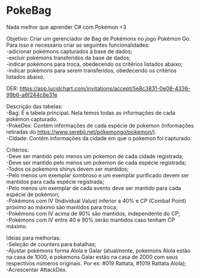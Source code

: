 # PokeBag
Nada melhor que aprender C# com Pokémon &lt;3

Objetivo: Criar um gerenciador de Bag de Pokémons no jogo Pokémon Go. Para isso é necessário criar as seguintes funcionalidades:\
-adicionar pokémons capturados à base de dados;\
-excluir pokémons transferidos da base de dados;\
-indicar pokémons para troca, obedecendo os critérios listados abaixo;\
-indicar pokémons para serem transferidos, obedecendo os critérios listados abaixo.

DER: https://app.lucidchart.com/invitations/accept/5e8c3831-0e08-4336-99b6-a6f244c8e31e

Descrição das tabelas:\
-Bag: É a tabela principal. Nela temos todas as informações de cada pokémon capturado.\
-PokeDex: Contém informações de cada espécie de pokemon (informações retiradas do https://www.serebii.net/pokemongo/pokemon/). <br/>
-Cidade: Contém informações da cidade em que o pokemon foi capturado. 

Critérios:\
-Deve ser mantido pelo menos um pokemon de cada cidade registrada;\
-Deve ser mantido pelo menos um pokemon de cada espécie registrada;\
-Todos os pokemons shinys devem ser mantidos;\
-Pelo menos um exemplar sombroso e um exemplar purificado devem ser mantidos para cada espécie registrada;\
-Pelo menos um exemplar de cada evento deve ser mantido para cada espécie de pokémon;\
-Pokémons com IV (Individual Value) inferior a 40% e CP (Combat Point) próximo ao máximo são mantidos para troca;\
-Pokémons com IV acima de 90% são mantidos, independente do CP;\
-Pokémons com IV entre 40 e 90%  serão mantidos caso tenham CP máximo. 

Ideias para melhorias:\
-Seleção de counters para batalhas;\
-Ajustar pokémons forma Alola e Galar (atualmente, pokemons Alola estão na casa de 1000, e pokemons Galar estão na casa de 2000 com seus respectivos números originais. Por ex: #019 Rattata, #1019 Rattata Alola);\
-Acrescentar AttackDex.
